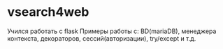 # vsearch4web
Учился работать с flask
Примеры работы c: BD(mariaDB), менеджера контекста, декораторов, сессий(авторизации), try/except и т.д.
